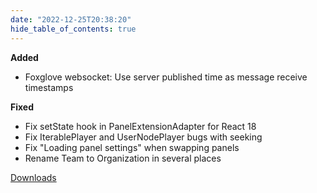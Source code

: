 ```yaml
---
date: "2022-12-25T20:38:20"
hide_table_of_contents: true
---
```

**Added**
- Foxglove websocket: Use server published time as message receive timestamps

**Fixed**
- Fix setState hook in PanelExtensionAdapter for React 18
- Fix IterablePlayer and UserNodePlayer bugs with seeking
- Fix "Loading panel settings" when swapping panels
- Rename Team to Organization in several places
<!-- truncate -->
[Downloads](https://github.com/foxglove/studio/releases/tag/v1.35.2)
